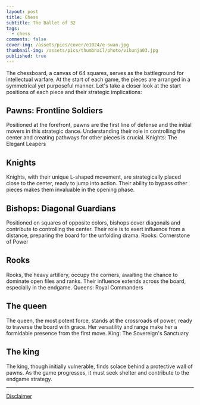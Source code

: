 ```yaml
---
layout: post
title: Chess
subtitle: The Ballet of 32
tags:
  - chess
comments: false
cover-img: /assets/pics/cover/e1024/e-swan.jpg
thumbnail-img: /assets/pics/thumbnail/photo/vikunja03.jpg
published: true
---
```


The chessboard, a canvas of 64 squares, serves as the battleground for intellectual warfare. At the start of each game, the pieces are arranged in a symmetrical yet purposeful manner. Let's take a closer look at the start positions of each piece and their strategic implications:

## Pawns: Frontline Soldiers

Positioned at the forefront, pawns are the first line of defense and the initial movers in this strategic dance. Understanding their role in controlling the center and creating pathways for other pieces is crucial.
Knights: The Elegant Leapers

## Knights

Knights, with their unique L-shaped movement, are strategically placed close to the center, ready to jump into action. Their ability to bypass other pieces makes them invaluable in the opening phase.

## Bishops: Diagonal Guardians

Positioned on squares of opposite colors, bishops cover diagonals and contribute to controlling the center. Their role is to exert influence from a distance, preparing the board for the unfolding drama.
Rooks: Cornerstone of Power

## Rooks

Rooks, the heavy artillery, occupy the corners, awaiting the chance to dominate open files and ranks. Their influence extends across the board, especially in the endgame.
Queens: Royal Commanders

## The queen

The queen, the most potent force, stands at the crossroads of power, ready to traverse the board with grace. Her versatility and range make her a formidable presence from the first move.
King: The Sovereign's Sanctuary

## The king

The king, though initially vulnerable, finds solace behind a protective wall of pawns. As the game progresses, it must seek shelter and contribute to the endgame strategy.


---

[Disclaimer](https://talonendm.github.io/disclaimer)

